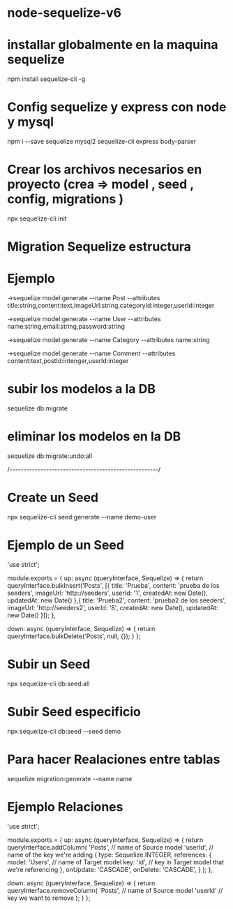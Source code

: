 # node-sequelize-v6

# installar globalmente en la maquina sequelize
npm install sequelize-cli -g

# Config sequelize y express con node y mysql
npm i --save sequelize mysql2 sequelize-cli express body-parser

# Crear los archivos necesarios en proyecto (crea => model , seed , config, migrations )
npx sequelize-cli init

# Migration Sequelize estructura
# Ejemplo
->sequelize model:generate --name Post --attributes title:string,content:text,imageUrl:string,categoryId:integer,userId:integer

->sequelize model:generate --name User --attributes name:string,email:string,password:string

->sequelize model:generate --name Category --attributes name:string

->sequelize model:generate --name Comment --attributes content:text,postId:intenger,userId:integer


# subir los modelos a la DB
sequelize db:migrate

# eliminar los modelos en la DB
sequelize db:migrate:undo:all

/-----------------------------------------------------/

# Create un Seed
npx sequelize-cli seed:generate --name demo-user
# Ejemplo de un Seed

'use strict';

module.exports = {
  up: async (queryInterface, Sequelize) => {
    return queryInterface.bulkInsert('Posts', [{
      title: 'Prueba',
      content: 'prueba de los seeders',
      imageUrl: 'http://seeders',
      userId: '1',
      createdAt: new Date(),
      updatedAt: new Date()
    },{
      title: 'Prueba2',
      content: 'prueba2 de los seeders',
      imageUrl: 'http://seeders2',
      userId: '8',
      createdAt: new Date(),
      updatedAt: new Date()
    }]);
  },

  down: async (queryInterface, Sequelize) => {
    return queryInterface.bulkDelete('Posts', null, {});
  }
};


# Subir un Seed
npx sequelize-cli db:seed:all

# Subir Seed especificio
npx sequelize-cli db:seed --seed demo

# Para hacer Realaciones entre tablas

sequelize migration:generate --name name

# Ejemplo Relaciones

'use strict';

module.exports = {
  up: async (queryInterface, Sequelize) => {
    return queryInterface.addColumn(
      'Posts', // name of Source model
      'userId', // name of the key we're adding 
      {
        type: Sequelize.INTEGER,
        references: {
          model: 'Users', // name of Target model
          key: 'id', // key in Target model that we're referencing
        },
        onUpdate: 'CASCADE',
        onDelete: 'CASCADE',
      }
    );
  },

  down: async (queryInterface, Sequelize) => {
    return queryInterface.removeColumn(
      'Posts', // name of Source model
      'userId' // key we want to remove
    );
  }
};
